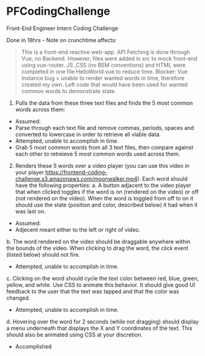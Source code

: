 # PFCodingChallenge
Front-End Engineer Intern Coding Challenge

Done in 18hrs - Note on crunchtime affects:
>This is a front-end reactive web-app. API Fetching is done through Vue, no Backend.
>However, files were added in src to mock front-end using vue-router.
> JS ,CSS (no BEM conventions) and HTML were completed in one file HelloWorld.vue to reduce time. 
>Blocker: Vue Instance bug = unable to render wanted words in time, therefore created my own. 
>Left code that would have been used for wanted common words to demonstrate state. 


1. Pulls the data from these three text files and finds the 5 most common words across them:
* Assumed: 
* Parse through each text file and remove commas, periods, spaces and converted to lowercase in order to retrieve all viable data. 
* Attempted, unable to accomplish in time. 
* Grab 5 most common words from all  3 text files, then compare against each other to retreieve 5 most common words used across them. 

2. Renders these 5 words over a video player (you can use this video in your player
https://frontend-coding-challenge.s3.amazonaws.com/moonwalker.mp4). Each word should
have the following properties:
a. A button adjacent to the video player that when clicked toggles if the word is on
(rendered on the video) or off (not rendered on the video). When the word is toggled
from off to on it should use the state (position and color, described below) it had when
it was last on.
* Assumed:
* Adjecent meant either to the left or right of video. 

b. The word rendered on the video should be draggable anywhere within the bounds of
the video. When clicking to drag the word, the click event (listed below) should not fire.
* Attempted, unable to accomplish in time. 

c. Clicking on the word should cycle the text color between red, blue, green, yellow, and
white. Use CSS to animate this behavior. It should give good UI feedback to the user that
the text was tapped and that the color was changed.
* Attempted, unable to accomplish in time. 

d. Hovering over the word for 2 seconds (while not dragging) should display a menu
underneath that displays the X and Y coordinates of the text. This should also be
animated using CSS at your discretion.
* Accomplished 
